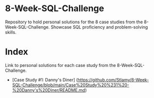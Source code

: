 # 8-Week-SQL-Challenge
Repository to hold personal solutions for the 8 case studies from the 8-Week-SQL-Challenge. Showcase SQL proficiency and problem-solving skills.

# Index
Link to personal solutions for each case study from the 8-Week-SQL-Challenge.
- [Case Study #1: Danny's Diner] (https://github.com/Stlamy/8-Week-SQL-Challenge/blob/main/Case%20Study%20%231%20-%20Danny's%20Diner/README.md)
